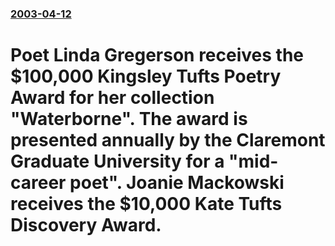 ### [2003-04-12](/news/2003/04/12/index.md)

#  Poet Linda Gregerson receives the $100,000 Kingsley Tufts Poetry Award for her collection "Waterborne". The award is presented annually by the Claremont Graduate University for a "mid-career poet". Joanie Mackowski receives the $10,000 Kate Tufts Discovery Award.



